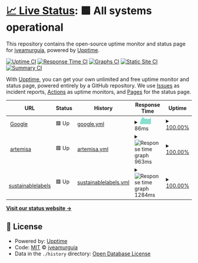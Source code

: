# [📈 Live Status](https://demo.upptime.js.org): <!--live status--> **🟩 All systems operational**

This repository contains the open-source uptime monitor and status page for [jveamurguia](https://demo.upptime.js.org), powered by [Upptime](https://github.com/upptime/upptime).

[![Uptime CI](https://github.com/jveamurguia/upptime/workflows/Uptime%20CI/badge.svg)](https://github.com/jveamurguia/upptime/actions?query=workflow%3A%22Uptime+CI%22)
[![Response Time CI](https://github.com/jveamurguia/upptime/workflows/Response%20Time%20CI/badge.svg)](https://github.com/jveamurguia/upptime/actions?query=workflow%3A%22Response+Time+CI%22)
[![Graphs CI](https://github.com/jveamurguia/upptime/workflows/Graphs%20CI/badge.svg)](https://github.com/jveamurguia/upptime/actions?query=workflow%3A%22Graphs+CI%22)
[![Static Site CI](https://github.com/jveamurguia/upptime/workflows/Static%20Site%20CI/badge.svg)](https://github.com/jveamurguia/upptime/actions?query=workflow%3A%22Static+Site+CI%22)
[![Summary CI](https://github.com/jveamurguia/upptime/workflows/Summary%20CI/badge.svg)](https://github.com/jveamurguia/upptime/actions?query=workflow%3A%22Summary+CI%22)

With [Upptime](https://upptime.js.org), you can get your own unlimited and free uptime monitor and status page, powered entirely by a GitHub repository. We use [Issues](https://github.com/jveamurguia/upptime/issues) as incident reports, [Actions](https://github.com/jveamurguia/upptime/actions) as uptime monitors, and [Pages](https://demo.upptime.js.org) for the status page.

<!--start: status pages-->
<!-- This summary is generated by Upptime (https://github.com/upptime/upptime) -->
<!-- Do not edit this manually, your changes will be overwritten -->
<!-- prettier-ignore -->
| URL | Status | History | Response Time | Uptime |
| --- | ------ | ------- | ------------- | ------ |
| <img alt="" src="https://favicons.githubusercontent.com/www.google.com" height="13"> [Google](https://www.google.com) | 🟩 Up | [google.yml](https://github.com/jveamurguia/uptime/commits/HEAD/history/google.yml) | <details><summary><img alt="Response time graph" src="./graphs/google/response-time-week.png" height="20"> 86ms</summary><br><a href="https://jveamurguia.github.io/upptime/history/google"><img alt="Response time 86" src="https://img.shields.io/endpoint?url=https%3A%2F%2Fraw.githubusercontent.com%2Fjveamurguia%2Fuptime%2FHEAD%2Fapi%2Fgoogle%2Fresponse-time.json"></a><br><a href="https://jveamurguia.github.io/upptime/history/google"><img alt="24-hour response time 131" src="https://img.shields.io/endpoint?url=https%3A%2F%2Fraw.githubusercontent.com%2Fjveamurguia%2Fuptime%2FHEAD%2Fapi%2Fgoogle%2Fresponse-time-day.json"></a><br><a href="https://jveamurguia.github.io/upptime/history/google"><img alt="7-day response time 86" src="https://img.shields.io/endpoint?url=https%3A%2F%2Fraw.githubusercontent.com%2Fjveamurguia%2Fuptime%2FHEAD%2Fapi%2Fgoogle%2Fresponse-time-week.json"></a><br><a href="https://jveamurguia.github.io/upptime/history/google"><img alt="30-day response time 86" src="https://img.shields.io/endpoint?url=https%3A%2F%2Fraw.githubusercontent.com%2Fjveamurguia%2Fuptime%2FHEAD%2Fapi%2Fgoogle%2Fresponse-time-month.json"></a><br><a href="https://jveamurguia.github.io/upptime/history/google"><img alt="1-year response time 86" src="https://img.shields.io/endpoint?url=https%3A%2F%2Fraw.githubusercontent.com%2Fjveamurguia%2Fuptime%2FHEAD%2Fapi%2Fgoogle%2Fresponse-time-year.json"></a></details> | <details><summary><a href="https://jveamurguia.github.io/upptime/history/google">100.00%</a></summary><a href="https://jveamurguia.github.io/upptime/history/google"><img alt="All-time uptime 100.00%" src="https://img.shields.io/endpoint?url=https%3A%2F%2Fraw.githubusercontent.com%2Fjveamurguia%2Fuptime%2FHEAD%2Fapi%2Fgoogle%2Fuptime.json"></a><br><a href="https://jveamurguia.github.io/upptime/history/google"><img alt="24-hour uptime 100.00%" src="https://img.shields.io/endpoint?url=https%3A%2F%2Fraw.githubusercontent.com%2Fjveamurguia%2Fuptime%2FHEAD%2Fapi%2Fgoogle%2Fuptime-day.json"></a><br><a href="https://jveamurguia.github.io/upptime/history/google"><img alt="7-day uptime 100.00%" src="https://img.shields.io/endpoint?url=https%3A%2F%2Fraw.githubusercontent.com%2Fjveamurguia%2Fuptime%2FHEAD%2Fapi%2Fgoogle%2Fuptime-week.json"></a><br><a href="https://jveamurguia.github.io/upptime/history/google"><img alt="30-day uptime 100.00%" src="https://img.shields.io/endpoint?url=https%3A%2F%2Fraw.githubusercontent.com%2Fjveamurguia%2Fuptime%2FHEAD%2Fapi%2Fgoogle%2Fuptime-month.json"></a><br><a href="https://jveamurguia.github.io/upptime/history/google"><img alt="1-year uptime 100.00%" src="https://img.shields.io/endpoint?url=https%3A%2F%2Fraw.githubusercontent.com%2Fjveamurguia%2Fuptime%2FHEAD%2Fapi%2Fgoogle%2Fuptime-year.json"></a></details>
| <img alt="" src="https://favicons.githubusercontent.com/artemisa.itainnova.es" height="13"> [artemisa](https://artemisa.itainnova.es/health/) | 🟩 Up | [artemisa.yml](https://github.com/jveamurguia/uptime/commits/HEAD/history/artemisa.yml) | <details><summary><img alt="Response time graph" src="./graphs/artemisa/response-time-week.png" height="20"> 963ms</summary><br><a href="https://jveamurguia.github.io/upptime/history/artemisa"><img alt="Response time 963" src="https://img.shields.io/endpoint?url=https%3A%2F%2Fraw.githubusercontent.com%2Fjveamurguia%2Fuptime%2FHEAD%2Fapi%2Fartemisa%2Fresponse-time.json"></a><br><a href="https://jveamurguia.github.io/upptime/history/artemisa"><img alt="24-hour response time 850" src="https://img.shields.io/endpoint?url=https%3A%2F%2Fraw.githubusercontent.com%2Fjveamurguia%2Fuptime%2FHEAD%2Fapi%2Fartemisa%2Fresponse-time-day.json"></a><br><a href="https://jveamurguia.github.io/upptime/history/artemisa"><img alt="7-day response time 963" src="https://img.shields.io/endpoint?url=https%3A%2F%2Fraw.githubusercontent.com%2Fjveamurguia%2Fuptime%2FHEAD%2Fapi%2Fartemisa%2Fresponse-time-week.json"></a><br><a href="https://jveamurguia.github.io/upptime/history/artemisa"><img alt="30-day response time 963" src="https://img.shields.io/endpoint?url=https%3A%2F%2Fraw.githubusercontent.com%2Fjveamurguia%2Fuptime%2FHEAD%2Fapi%2Fartemisa%2Fresponse-time-month.json"></a><br><a href="https://jveamurguia.github.io/upptime/history/artemisa"><img alt="1-year response time 963" src="https://img.shields.io/endpoint?url=https%3A%2F%2Fraw.githubusercontent.com%2Fjveamurguia%2Fuptime%2FHEAD%2Fapi%2Fartemisa%2Fresponse-time-year.json"></a></details> | <details><summary><a href="https://jveamurguia.github.io/upptime/history/artemisa">100.00%</a></summary><a href="https://jveamurguia.github.io/upptime/history/artemisa"><img alt="All-time uptime 100.00%" src="https://img.shields.io/endpoint?url=https%3A%2F%2Fraw.githubusercontent.com%2Fjveamurguia%2Fuptime%2FHEAD%2Fapi%2Fartemisa%2Fuptime.json"></a><br><a href="https://jveamurguia.github.io/upptime/history/artemisa"><img alt="24-hour uptime 100.00%" src="https://img.shields.io/endpoint?url=https%3A%2F%2Fraw.githubusercontent.com%2Fjveamurguia%2Fuptime%2FHEAD%2Fapi%2Fartemisa%2Fuptime-day.json"></a><br><a href="https://jveamurguia.github.io/upptime/history/artemisa"><img alt="7-day uptime 100.00%" src="https://img.shields.io/endpoint?url=https%3A%2F%2Fraw.githubusercontent.com%2Fjveamurguia%2Fuptime%2FHEAD%2Fapi%2Fartemisa%2Fuptime-week.json"></a><br><a href="https://jveamurguia.github.io/upptime/history/artemisa"><img alt="30-day uptime 100.00%" src="https://img.shields.io/endpoint?url=https%3A%2F%2Fraw.githubusercontent.com%2Fjveamurguia%2Fuptime%2FHEAD%2Fapi%2Fartemisa%2Fuptime-month.json"></a><br><a href="https://jveamurguia.github.io/upptime/history/artemisa"><img alt="1-year uptime 100.00%" src="https://img.shields.io/endpoint?url=https%3A%2F%2Fraw.githubusercontent.com%2Fjveamurguia%2Fuptime%2FHEAD%2Fapi%2Fartemisa%2Fuptime-year.json"></a></details>
| <img alt="" src="https://favicons.githubusercontent.com/sustainablelabels.eu" height="13"> [sustainablelabels](https://sustainablelabels.eu/webpage) | 🟩 Up | [sustainablelabels.yml](https://github.com/jveamurguia/uptime/commits/HEAD/history/sustainablelabels.yml) | <details><summary><img alt="Response time graph" src="./graphs/sustainablelabels/response-time-week.png" height="20"> 1284ms</summary><br><a href="https://jveamurguia.github.io/upptime/history/sustainablelabels"><img alt="Response time 1284" src="https://img.shields.io/endpoint?url=https%3A%2F%2Fraw.githubusercontent.com%2Fjveamurguia%2Fuptime%2FHEAD%2Fapi%2Fsustainablelabels%2Fresponse-time.json"></a><br><a href="https://jveamurguia.github.io/upptime/history/sustainablelabels"><img alt="24-hour response time 1369" src="https://img.shields.io/endpoint?url=https%3A%2F%2Fraw.githubusercontent.com%2Fjveamurguia%2Fuptime%2FHEAD%2Fapi%2Fsustainablelabels%2Fresponse-time-day.json"></a><br><a href="https://jveamurguia.github.io/upptime/history/sustainablelabels"><img alt="7-day response time 1284" src="https://img.shields.io/endpoint?url=https%3A%2F%2Fraw.githubusercontent.com%2Fjveamurguia%2Fuptime%2FHEAD%2Fapi%2Fsustainablelabels%2Fresponse-time-week.json"></a><br><a href="https://jveamurguia.github.io/upptime/history/sustainablelabels"><img alt="30-day response time 1284" src="https://img.shields.io/endpoint?url=https%3A%2F%2Fraw.githubusercontent.com%2Fjveamurguia%2Fuptime%2FHEAD%2Fapi%2Fsustainablelabels%2Fresponse-time-month.json"></a><br><a href="https://jveamurguia.github.io/upptime/history/sustainablelabels"><img alt="1-year response time 1284" src="https://img.shields.io/endpoint?url=https%3A%2F%2Fraw.githubusercontent.com%2Fjveamurguia%2Fuptime%2FHEAD%2Fapi%2Fsustainablelabels%2Fresponse-time-year.json"></a></details> | <details><summary><a href="https://jveamurguia.github.io/upptime/history/sustainablelabels">100.00%</a></summary><a href="https://jveamurguia.github.io/upptime/history/sustainablelabels"><img alt="All-time uptime 100.00%" src="https://img.shields.io/endpoint?url=https%3A%2F%2Fraw.githubusercontent.com%2Fjveamurguia%2Fuptime%2FHEAD%2Fapi%2Fsustainablelabels%2Fuptime.json"></a><br><a href="https://jveamurguia.github.io/upptime/history/sustainablelabels"><img alt="24-hour uptime 100.00%" src="https://img.shields.io/endpoint?url=https%3A%2F%2Fraw.githubusercontent.com%2Fjveamurguia%2Fuptime%2FHEAD%2Fapi%2Fsustainablelabels%2Fuptime-day.json"></a><br><a href="https://jveamurguia.github.io/upptime/history/sustainablelabels"><img alt="7-day uptime 100.00%" src="https://img.shields.io/endpoint?url=https%3A%2F%2Fraw.githubusercontent.com%2Fjveamurguia%2Fuptime%2FHEAD%2Fapi%2Fsustainablelabels%2Fuptime-week.json"></a><br><a href="https://jveamurguia.github.io/upptime/history/sustainablelabels"><img alt="30-day uptime 100.00%" src="https://img.shields.io/endpoint?url=https%3A%2F%2Fraw.githubusercontent.com%2Fjveamurguia%2Fuptime%2FHEAD%2Fapi%2Fsustainablelabels%2Fuptime-month.json"></a><br><a href="https://jveamurguia.github.io/upptime/history/sustainablelabels"><img alt="1-year uptime 100.00%" src="https://img.shields.io/endpoint?url=https%3A%2F%2Fraw.githubusercontent.com%2Fjveamurguia%2Fuptime%2FHEAD%2Fapi%2Fsustainablelabels%2Fuptime-year.json"></a></details>

<!--end: status pages-->

[**Visit our status website →**](https://demo.upptime.js.org)

## 📄 License

- Powered by: [Upptime](https://github.com/upptime/upptime)
- Code: [MIT](./LICENSE) © [jveamurguia](https://demo.upptime.js.org)
- Data in the `./history` directory: [Open Database License](https://opendatacommons.org/licenses/odbl/1-0/)
